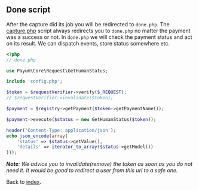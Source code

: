 ## Done script

After the capture did its job you will be redirected to `done.php`.
The [capture.php](capture-script.md) script always redirects you to `done.php` no matter the payment was a success or not.
In `done.php` we will check the payment status and act on its result. We can dispatch events, store status somewhere etc.

```php
<?php
// done.php

use Payum\Core\Request\GetHumanStatus;

include 'config.php';

$token = $requestVerifier->verify($_REQUEST);
// $requestVerifier->invalidate($token);

$payment = $registry->getPayment($token->getPaymentName());

$payment->execute($status = new GetHumanStatus($token));

header('Content-Type: application/json');
echo json_encode(array(
    'status' => $status->getValue(),
    'details' => iterator_to_array($status->getModel())
)));
```

_**Note**: We advice you to invalidate(remove) the token as soon as you do not need it. It would be good to redirect a user from this url to a safe one._

Back to [index](index.md).